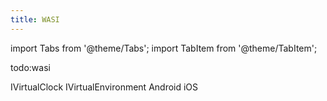 ```yaml
---
title: WASI
---
```


import Tabs from '@theme/Tabs';
import TabItem from '@theme/TabItem';

todo:wasi

<Tabs queryString="wasi-feature">
  <TabItem value="ivirtualclock" label="WASI Virtual Clock">
    IVirtualClock
  </TabItem>
  <TabItem value="ivirtualenvironment" label="WASI Virtual Environment">
    IVirtualEnvironment
  </TabItem>
</Tabs>

<Tabs queryString="current-os">
  <TabItem value="android" label="Android">
    Android
  </TabItem>
  <TabItem value="ios" label="iOS">
    iOS
  </TabItem>
</Tabs>
